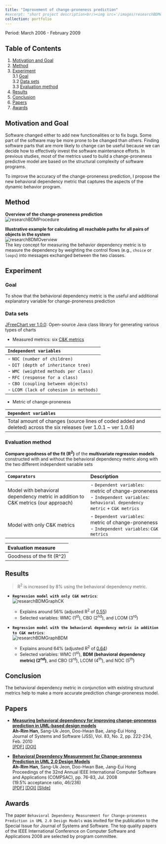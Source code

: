```yaml
---
title: "Improvement of change-proneness prediction"
#excerpt: "short project description<br/><img src='/images/researchBDMeasure.png'>"
collection: portfolio
---
```


Period: March 2006 - February 2009

## Table of Contents
1. [Motivation and Goal](#mg)  
2. [Method](#method)   
3. [Experiment](#evaluation)  
  3.1 [Goal](#goal)  
  3.2 [Data sets](#datasets)  
  3.3 [Evaluation method](#evaluationmethod)  
4. [Results](#results)  
5. [Conclusion](#conclusion)  
6. [Papers](#papers)  
7. [Awards](#awards)  

## Motivation and Goal <a name="mg"></a>

Software changed either to add new functionalities or to fix bugs. Some part of the software may be more prone to be changed than others. Finding software parts that are more likely to change can be useful because we can decide how to effectively invest the software maintenance efforts. In previous studies, most of the metrics used to build a change-proneness predictive model are based on the structural complexity of software programs.

To improve the accuracy of the change-proneness prediction, I propose the new behavioral dependency metric that captures the aspects of the dynamic behavior program.

<!--First, developing a flexible software would be much easier by modifying the design before implementing to source codes or by making a decision among several alternative design models. Second, development cost can be reduced, since the largest percentage of the software development effort is spent on maintenance.

Previous work efforts of change-proneness prediction have been made on source codes. Furthermore,
-->

## Method <a name="method"></a>

**Overview of the change-proneness prediction**  
![researchBDMProcedure](/images/researchBDMProcedure.jpeg)


**Illustrative example for calculating all reachable paths for all pairs of objects in the system**  
![researchBDMOverview](/images/researchBDMOverview.png)  
The key concept for measuring the behavior dependency metric is to measure the dependency by weighting the control flows
(e.g., `choice` or `loops`) into messages exchanged between the two classes.



## Experiment <a name="experiment"></a>

### Goal <a name="goal"></a>
To show that the behavioral dependency metric is the useful and additional explanatory variable for change-proneness prediction


### Data sets <a name="datasets"></a>
[JFreeChart ver 1.0.0](https://sourceforge.net/projects/jfreechart/files/1.%20JFreeChart/1.0.0/): Open-source Java class library for generating various types of charts  

* Measured metrics: six [C&K metrics](https://ieeexplore.ieee.org/document/295895/)

|``Independent variables``|
|:---|
| - ``NOC (number of children)``<br> - ``DIT (depth of inheritance tree)`` <br> - ``WMC (weighted methods per class)`` <br> - ``RFC (response for a class)`` <br> - ``CBO (coupling between objects)`` <br> - ``LCOM (lack of cohesion in methods)``|

* Metric of change-proneness

|``Dependent variables``|
|:---|
|Total amount of changes (source lines of coded added and deleted) across the six releases (ver 1.0.1 ~ ver 1.0.6)|

### Evaluation method <a name="evaluationmethod"></a>
**Compare goodness of the fit (R<sup>2</sup>)** of the **multivariate regression models** constructed with and without the behavioral dependency metric along with the two different independent variable sets  

|``Comparators``| Description |
|:---|:---|
| Model with behavioral dependency metric in addition to C&K metrics (our approach) | - ``Dependent variables``: metric of change-proneness <br> - ``Independent variables``: ``behavioral dependency metric`` + ``C&K metrics`` |
| Model with only C&K metrics | - ``Dependent variables``: metric of change-proneness <br> - ``Independent variables``: ``C&K metrics`` |

| Evaluation measure |
|:---|
| Goodness of the fit (R^2)|


## Results <a name="results"></a>

> R<sup>2</sup> is increased by 8% using the behavioral dependency metric.

* **``Regression model with only C&K metrics``**:  
![researchBDMGraphCK](/images/researchBDMGraphCK.png)
  * Explains around 56% (adjusted R<sup>2</sup> of <ins>0.55</ins>)
  * Selected variables: WMC (1<sup>st</sup>), CBO (2<sup>nd</sup>), and LCOM (3<sup>rd</sup>) <br>


* **``Regression model with the behavioral dependency metric in addition to C&K metrics``**:  
![researchBDMGraphBDM](/images/researchBDMGraphBDM.png)
  * Explains around 64% (adjusted R<sup>2</sup> of <ins>0.64</ins>)
  * Selected variables: WMC (1<sup>st</sup>), **BDM (behavioral dependency metric) (2<sup>nd</sup>)**, and CBO (3<sup>rd</sup>), LCOM (4<sup>th</sup>), and NOC (5<sup>th</sup>)


## Conclusion <a name="conclusion"></a>

The behavioral dependency metric in conjunction with existing structural metrics help to make a more accurate prediction change-proneness model.


## Papers <a name="papers"></a>

* [**Measuring behavioral dependency for improving change-proneness prediction in UML-based design models**](http://dx.doi.org/10.1016/j.jss.2009.09.038)  
**Ah-Rim Han**, Sang-Uk Jeon, Doo-Hwan Bae, Jang-Eui Hong  
Journal of Systems and Software (JSS), Vol. 83, No. 2, pp. 222-234, Feb. 2010  
[[PDF]](/files/jss2010BehavioralDependency.pdf) [[DOI]](http://dx.doi.org/10.1016/j.jss.2009.09.038)

* [**Behavioral Dependency Measurement for Change-proneness Prediction in UML 2.0 Design Models**](http://dx.doi.org/10.1109/COMPSAC.2008.80)  
**Ah-Rim Han**, Sang-Uk Jeon, Doo-Hwan Bae, Jang-Eui Hong  
Proceedings of the 32nd Annual IEEE International Computer Software and Applications (COMPSAC), pp. 76-83, Jul. 2008  
(19.5% acceptance ratio, 46/236)   
[[PDF]](/files/compsac2008bdm.pdf) [[DOI]](http://dx.doi.org/10.1109/COMPSAC.2008.80) [[Slide]](/files/slideCompsac2008.pdf)

## Awards <a name="awards"></a>

The paper ``Behavioral Dependency Measurement for Change-proneness Prediction in UML 2.0 Design Models`` was invited for the publication to the Special Issue for Journal of Systems and Software. The top quality papers of the IEEE International Conference on Computer Software and Applications 2008 are selected by program committee.
